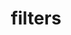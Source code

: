 ---
title: filters
permalink: /docs/StandardLibrary#filters
parent: Standard Library
has_children: false
nav_order: 15
---